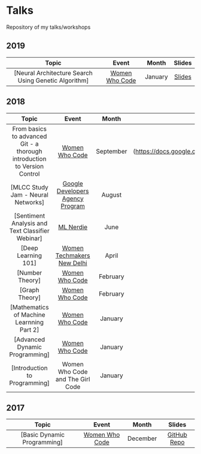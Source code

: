 # Talks
Repository of my talks/workshops

## 2019

| Topic                                                                 | Event                                   | Month     | Slides |
| :-------------------------------------------------------------------: | :-------------------------------------: | :-------: | :----: |
| [Neural Architecture Search Using Genetic Algorithm] | [Women Who Code](https://www.meetup.com/Women-Who-Code-Delhi/events/257638229/) | January | [Slides](https://docs.google.com/presentation/d/1xz3JcvRcVCgbvwzxKlpdDPNGPmKPkLe7HlwtnKJWB2A/edit?usp=sharing) |

## 2018

| Topic                                                                 | Event                                   | Month     | Slides |
| :-------------------------------------------------------------------: | :-------------------------------------: | :-------: | :----: |
| From basics to advanced Git - a thorough introduction to Version Control | [Women Who Code](https://www.meetup.com/Women-Who-Code-Delhi/events/254111109/?read=1&_xtd=gatlbWFpbF9jbGlja9oAJDE2ZTU1MjA2LWUzMWMtNDIwOC1hZmIxLTVmYmE4ZGE4NTkyMw&_af=event&_af_eid=254111109) | September | [Slides] (https://docs.google.com/presentation/d/1CYEJ3UaKchmYSpv6ujJGPcc4fHgzL2g40j8fgc7voeg/edit?usp=sharing)
| [MLCC Study Jam - Neural Networks] | [Google Developers Agency Program](https://www.youtube.com/watch?v=gSmy6pY4yDs&feature=share) | August | [Slides](https://docs.google.com/presentation/d/19-iM6mal-5GRpz6y-PSZaga2cuYUNqiJ_V_YTKUGLQM/edit?usp=sharing) |
| [Sentiment Analysis and Text Classifier Webinar] | [ML Nerdie](https://www.facebook.com/mlnerdie/videos/480282612408130) | June | [Slides](https://docs.google.com/presentation/d/1uj0IefW4j3i_hDfxUgKuzw_YWh5sYCGavr0fqCttgr8/edit?usp=sharing)  |
| [Deep Learning 101]| [Women Techmakers New Delhi](https://www.meetup.com/GDGNewDelhi/events/248254135/) | April | [Slides](https://docs.google.com/presentation/d/1GSieFi3Vz53VbpijSfV6a9ZJY5vLWlotc9xlYt8ldh4/edit?usp=sharing)   |
| [Number Theory] | [Women Who Code](https://www.meetup.com/Women-Who-Code-Delhi/events/247551851/) | February | [GitHub Repo](https://github.com/shubhi-sareen/Deep-Dive-into-Competitive-Programming---Women-Who-Code-Delhi-Number-Theory) |
| [Graph Theory] | [Women Who Code](https://www.meetup.com/Women-Who-Code-Delhi/events/246996186/) | February | [GitHub Repo](https://github.com/shubhi-sareen/Deep-Dive-into-Competitive-Programming---Women-Who-Code-Delhi-Graph-Theory) |
| [Mathematics of Machine Learnning Part 2] | [Women Who Code](https://www.meetup.com/Women-Who-Code-Delhi/events/246927838/) | January | [GitHub Repo](https://github.com/shubhi-sareen/Mathematics-of-Machine-Learning-Part-2---Women-Who-Code-Delhi) |
| [Advanced Dynamic Programming] | [Women Who Code](https://www.meetup.com/Women-Who-Code-Delhi/events/246556323/) | January | [GitHub Repo](https://github.com/shubhi-sareen/Deep-Dive-into-Competitive-Programming---Women-Who-Code-Delhi-Dynamic-Programming-) |
| [Introduction to Programming] | Women Who Code and The Girl Code | January | [Slides](https://docs.google.com/presentation/d/1oeHk61-ddrVbqHkbCQgrsgehohAn5ZrR955MUZzDplc/edit?usp=sharing) |

## 2017

| Topic                                                                 | Event                                   | Month     | Slides |
| :-------------------------------------------------------------------: | :-------------------------------------: | :-------: | :----: |
| [Basic Dynamic Programming] | [Women Who Code](https://www.meetup.com/Women-Who-Code-Delhi/events/243547695/) | December | [GitHub Repo](https://github.com/shubhi-sareen/Deep-Dive-into-Competitive-Programming---Women-Who-Code-Delhi-Dynamic-Programming-) |
